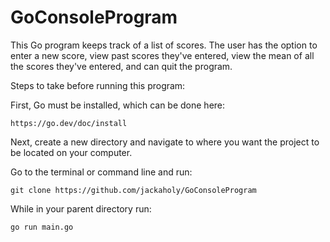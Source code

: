 # GoConsoleProgram

This Go program keeps track of a list of scores.
The user has the option to enter a new score, view past scores they've entered, view the mean of all the scores they've
entered, and can quit the program.

Steps to take before running this program:

First, Go must be installed, which can be done here:
```shell
https://go.dev/doc/install
```

Next, create a new directory and navigate to where you want the project to be located on your computer.

Go to the terminal or command line and run:
```shell
git clone https://github.com/jackaholy/GoConsoleProgram
```
While in your parent directory run:

```shell
go run main.go
```

